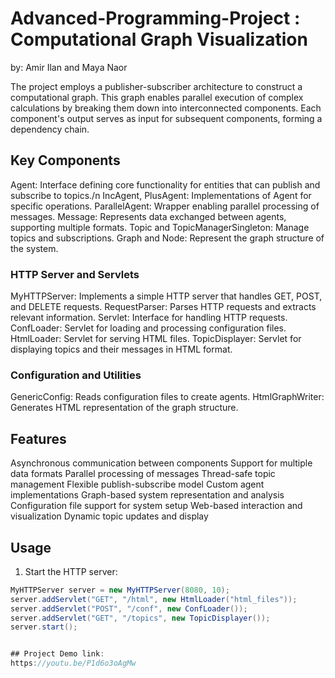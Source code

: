 # Advanced-Programming-Project : Computational Graph Visualization
by: Amir Ilan and Maya Naor

The project employs a publisher-subscriber architecture to construct a computational graph. This graph enables parallel execution of complex calculations by breaking them down into interconnected components. Each component's output serves as input for subsequent components, forming a dependency chain.

## Key Components

Agent: Interface defining core functionality for entities that can publish and subscribe to topics./n
IncAgent, PlusAgent: Implementations of Agent for specific operations.
ParallelAgent: Wrapper enabling parallel processing of messages.
Message: Represents data exchanged between agents, supporting multiple formats.
Topic and TopicManagerSingleton: Manage topics and subscriptions.
Graph and Node: Represent the graph structure of the system.

### HTTP Server and Servlets
MyHTTPServer: Implements a simple HTTP server that handles GET, POST, and DELETE requests.
RequestParser: Parses HTTP requests and extracts relevant information.
Servlet: Interface for handling HTTP requests.
ConfLoader: Servlet for loading and processing configuration files.
HtmlLoader: Servlet for serving HTML files.
TopicDisplayer: Servlet for displaying topics and their messages in HTML format.

### Configuration and Utilities
GenericConfig: Reads configuration files to create agents.
HtmlGraphWriter: Generates HTML representation of the graph structure.

## Features
Asynchronous communication between components
Support for multiple data formats
Parallel processing of messages
Thread-safe topic management
Flexible publish-subscribe model
Custom agent implementations
Graph-based system representation and analysis
Configuration file support for system setup
Web-based interaction and visualization
Dynamic topic updates and display

## Usage
1. Start the HTTP server:

```java
MyHTTPServer server = new MyHTTPServer(8080, 10);
server.addServlet("GET", "/html", new HtmlLoader("html_files"));
server.addServlet("POST", "/conf", new ConfLoader());
server.addServlet("GET", "/topics", new TopicDisplayer());
server.start();


## Project Demo link:
https://youtu.be/P1d6o3oAgMw
